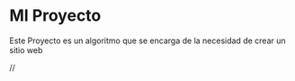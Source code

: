 # MI Proyecto
Este Proyecto es un algoritmo que se encarga de la necesidad de crear un sitio web

//
